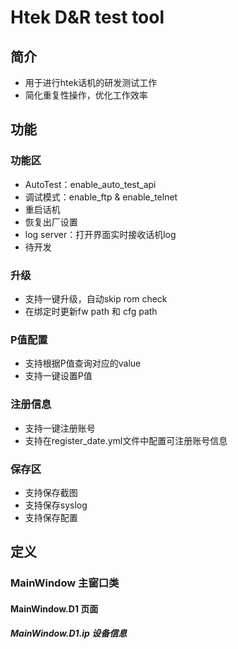 # Htek D&R test tool
## 简介
- 用于进行htek话机的研发测试工作
- 简化重复性操作，优化工作效率
## 功能
### 功能区
- AutoTest：enable_auto_test_api
- 调试模式：enable_ftp & enable_telnet
- 重启话机
- 恢复出厂设置
- log server：打开界面实时接收话机log
- 待开发
### 升级
- 支持一键升级，自动skip rom check
- 在绑定时更新fw path 和 cfg path
### P值配置
- 支持根据P值查询对应的value
- 支持一键设置P值
### 注册信息
- 支持一键注册账号
- 支持在register_date.yml文件中配置可注册账号信息
### 保存区
- 支持保存截图
- 支持保存syslog
- 支持保存配置

## 定义
### MainWindow 主窗口类
#### MainWindow.D1 页面
##### MainWindow.D1.ip 设备信息